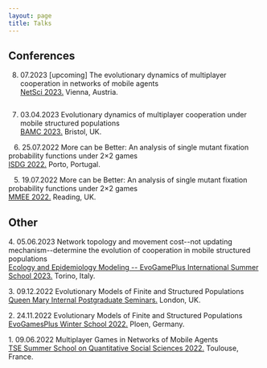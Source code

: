 ```yaml
---
layout: page
title: Talks
---
```



## Conferences

8.  07.2023 [upcoming] The evolutionary dynamics of multiplayer cooperation in networks of mobile agents\
    [NetSci 2023.](https://netsci2023.wixsite.com/netsci2023) Vienna, Austria.
```
```
7.  03.04.2023 Evolutionary dynamics of multiplayer cooperation under mobile structured populations\
    [BAMC 2023.](https://rise.articulate.com/share/m_8PV5egFfp51rbRhApK6GtC3ZkRGmpN#/) Bristol, UK.

&ensp;
6.  25.07.2022 More can be Better: An analysis of single mutant fixation probability functions under 2×2 games\
    [ISDG 2022.](https://www.gerad.ca/colloques/isdg2022/program.html) Porto, Portugal.

&ensp;
5.  19.07.2022 More can be Better: An analysis of single mutant fixation probability functions under 2×2 games\
    [MMEE 2022.](http://mmee.eu/index.html) Reading, UK. 

## Other

4\. 05.06.2023 Network topology and movement cost--not updating mechanism--determine the evolution of cooperation in mobile structured populations\
  [Ecology and Epidemiology Modeling -- EvoGamePlus International Summer School 2023.](https://eem-evogames.di.unito.it/program/) Torino, Italy.

3\. 09.12.2022 Evolutionary Models of Finite and Structured Populations\
  [Queen Mary Internal Postgraduate Seminars.](https://www.qmul.ac.uk/maths/research/seminars/queen-mary-internal-postgraduate-seminar/) London, UK.

2\. 24.11.2022 Evolutionary Models of Finite and Structured Populations\
  [EvoGamesPlus Winter School 2022.](https://tecoevo.github.io/winterschool/) Ploen, Germany.

1\. 09.06.2022 Multiplayer Games in Networks of Mobile Agents\
  [TSE Summer School on Quantitative Social Sciences 2022.](https://www.iast.fr/summer-schools) 	Toulouse, France.

